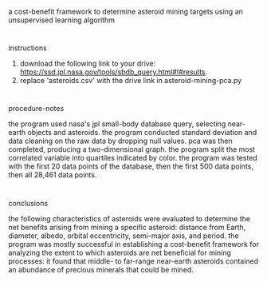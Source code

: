 a cost-benefit framework to determine asteroid mining targets using an unsupervised learning algorithm
#
instructions

1. download the following link to your drive: https://ssd.jpl.nasa.gov/tools/sbdb_query.html#!#results.
2. replace 'asteroids.csv' with the drive link in asteroid-mining-pca.py
#
procedure-notes

the program used nasa's jpl small-body database query, selecting near-earth objects and asteroids. the program conducted standard deviation and data cleaning on the raw data by dropping null values. pca was then completed, producing a two-dimensional graph. the program split the most correlated variable into quartiles indicated by color. the program was tested with the first 20 data points of the database, then the first 500 data points, then all 28,461 data points.
#
conclusions

the following characteristics of asteroids were evaluated to determine the net benefits arising from mining a specific asteroid: distance from Earth, diameter, albedo, orbital eccentricity, semi-major axis, and period. the program was mostly successful in establishing a cost-benefit framework for analyzing the extent to which asteroids are net beneficial for mining processes: it found that middle- to far-range near-earth asteroids contained an abundance of precious minerals that could be mined.
